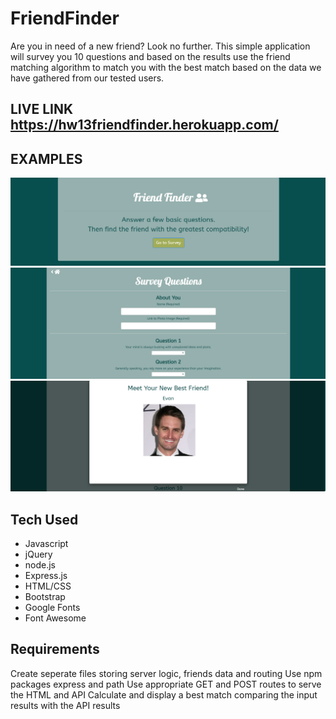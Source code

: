 # FriendFinder

Are you in need of a new friend? Look no further. This simple application will survey you 10 questions and based on the results use the friend matching algorithm to match you with the best match based on the data we have gathered from our tested users.

## LIVE LINK https://hw13friendfinder.herokuapp.com/

## EXAMPLES
![example](https://github.com/bburwell91/Friend-Finder/blob/master/app/images/example1.png)
![example](https://github.com/bburwell91/Friend-Finder/blob/master/app/images/example2.png)
![example](https://github.com/bburwell91/Friend-Finder/blob/master/app/images/example3.png)

## Tech Used
- Javascript
- jQuery
- node.js
- Express.js
- HTML/CSS
- Bootstrap
- Google Fonts
- Font Awesome

## Requirements
Create seperate files storing server logic, friends data and routing
Use npm packages express and path
Use appropriate GET and POST routes to serve the HTML and API
Calculate and display a best match comparing the input results with the API results
